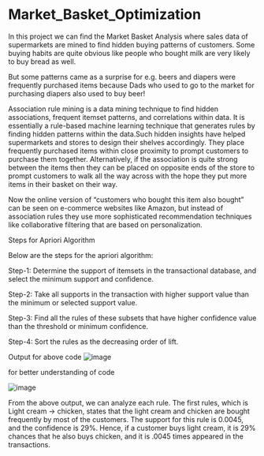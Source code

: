 # Market_Basket_Optimization
In this project we can find the Market Basket Analysis where sales data of supermarkets are mined to find hidden buying patterns of customers. Some buying habits are quite obvious like people who bought milk are very likely to buy bread as well.

But some patterns came as a surprise for e.g. beers and diapers were frequently purchased items because Dads who used to go to the market for purchasing diapers also used to buy beer! 



Association rule mining is a data mining technique to find hidden associations, frequent itemset patterns, and correlations within data. It is essentially a rule-based machine learning technique that generates rules by finding hidden patterns within the data.Such hidden insights have helped supermarkets and stores to design their shelves accordingly. They place frequently purchased items within close proximity to prompt customers to purchase them together.
Alternatively, if the association is quite strong between the items then they can be placed on opposite ends of the store to prompt customers to walk all the way across with the hope they put more items in their basket on their way.

Now the online version of “customers who bought this item also bought” can be seen on e-commerce websites like Amazon, but instead of association rules they use more sophisticated recommendation techniques like collaborative filtering that are based on personalization.





Steps for Apriori Algorithm

Below are the steps for the apriori algorithm:

Step-1: Determine the support of itemsets in the transactional database, and select the minimum support and confidence.

Step-2: Take all supports in the transaction with higher support value than the minimum or selected support value.

Step-3: Find all the rules of these subsets that have higher confidence value than the threshold or minimum confidence.

Step-4: Sort the rules as the decreasing order of lift.




Output for above code
![image](https://user-images.githubusercontent.com/85051683/125205763-7d9d3980-e2a1-11eb-8515-df941e165a63.png)

for better understanding of code


![image](https://user-images.githubusercontent.com/85051683/125205801-a6bdca00-e2a1-11eb-81dd-f419e9a38545.png)


From the above output, we can analyze each rule. The first rules, which is Light cream → chicken, states that the light cream and chicken are bought frequently by most of the customers. The support for this rule is 0.0045, and the confidence is 29%. Hence, if a customer buys light cream, it is 29% chances that he also buys chicken, and it is .0045 times appeared in the transactions. 
